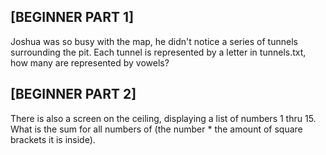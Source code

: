 ## [BEGINNER PART 1]

Joshua was so busy with the map, he didn't notice a series of tunnels surrounding the pit. Each tunnel is represented by a letter in tunnels.txt, how many are represented by vowels?

## [BEGINNER PART 2]

There is also a screen on the ceiling, displaying a list of numbers 1 thru 15. What is the sum for all numbers of (the number \* the amount of square brackets it is inside).